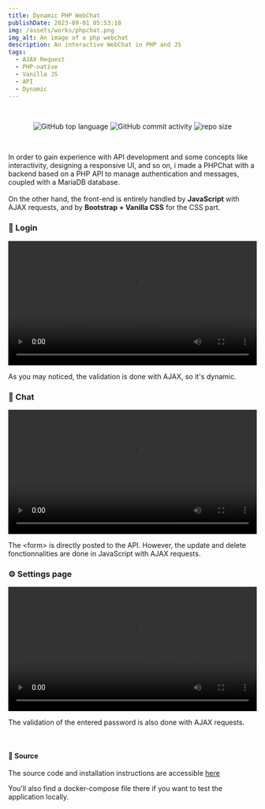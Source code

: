 ```yaml
---
title: Dynamic PHP WebChat
publishDate: 2023-09-01 05:53:18
img: /assets/works/phpchat.png
img_alt: An image of a php webchat
description: An interactive WebChat in PHP and JS  
tags:
  - AJAX Request
  - PHP-native
  - Vanilla JS
  - API
  - Dynamic
---
```


<div align="center">
  <br/>    
  
  ![GitHub top language](https://img.shields.io/github/languages/top/NullBrunk/PHPChat?style=for-the-badge)
  ![GitHub commit activity](https://img.shields.io/github/commit-activity/m/NullBrunk/PHPChat?style=for-the-badge)
  ![repo size](https://img.shields.io/github/repo-size/NullBrunk/PHPChat?style=for-the-badge)

  <br>
</div>


In order to gain experience with API development and some concepts like interactivity, designing a responsive UI, and so on, i made a PHPChat with a backend based on a PHP API to manage authentication and messages, coupled with a MariaDB database.
<br><br>
On the other hand, the front-end is entirely handled by **JavaScript** with AJAX requests, and by **Bootstrap + Vanilla CSS** for the CSS part.

### 🔐 Login

<video controls style="width: 100%;">
  <source src="https://github.com/NullBrunk/PHPChat/assets/125673909/d5de75cd-9410-4fae-b0c1-2001a0a46c63" type="video/mp4" />
</video>

As you may noticed, the validation is done with AJAX, so it's dynamic.

### 💬 Chat 

<video controls style="width: 100%;">
  <source src="https://github.com/NullBrunk/PHPChat/assets/125673909/57a08d7c-36eb-4879-a80d-c4a467fbe4b5" type="video/mp4" />
</video>

The \<form\> is directly posted to the API. However, the update and delete fonctionnalities are done in JavaScript with AJAX requests.

### ⚙️ Settings page

<video controls style="width: 100%;">
  <source src="https://github.com/NullBrunk/PHPChat/assets/125673909/8b722d85-87a6-4c55-b98c-7414ab3b9157" type="video/mp4" />
</video>

The validation of the entered password is also done with AJAX requests.

<br>


#### 📂 Source

The source code and installation instructions are accessible <a href="https://github.com/NullBrunk/PHPChat" target="_blank">here</a>

You'll also find a docker-compose file there if you want to test the application locally.

